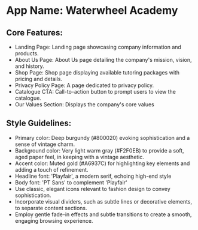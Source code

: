 # **App Name**: Waterwheel Academy

## Core Features:

- Landing Page: Landing page showcasing company information and products.
- About Us Page: About Us page detailing the company's mission, vision, and history.
- Shop Page: Shop page displaying available tutoring packages with pricing and details.
- Privacy Policy Page: A page dedicated to privacy policy.
- Catalogue CTA: Call-to-action button to prompt users to view the catalogue.
- Our Values Section: Displays the company's core values

## Style Guidelines:

- Primary color: Deep burgundy (#800020) evoking sophistication and a sense of vintage charm. 
- Background color: Very light warm gray (#F2F0EB) to provide a soft, aged paper feel, in keeping with a vintage aesthetic. 
- Accent color: Muted gold (#A6937C) for highlighting key elements and adding a touch of refinement.
- Headline font: 'Playfair', a modern serif, echoing high-end style
- Body font: 'PT Sans' to complement 'Playfair' 
- Use classic, elegant icons relevant to fashion design to convey sophistication.
- Incorporate visual dividers, such as subtle lines or decorative elements, to separate content sections.
- Employ gentle fade-in effects and subtle transitions to create a smooth, engaging browsing experience.